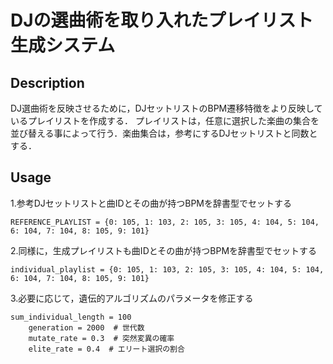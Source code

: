 DJの選曲術を取り入れたプレイリスト生成システム
====


## Description
DJ選曲術を反映させるために，DJセットリストのBPM遷移特徴をより反映しているプレイリストを作成する．
プレイリストは，任意に選択した楽曲の集合を並び替える事によって行う．楽曲集合は，参考にするDJセットリストと同数とする．

## Usage
1.参考DJセットリストと曲IDとその曲が持つBPMを辞書型でセットする
```
REFERENCE_PLAYLIST = {0: 105, 1: 103, 2: 105, 3: 105, 4: 104, 5: 104, 6: 104, 7: 104, 8: 105, 9: 101}

```
2.同様に，生成プレイリストも曲IDとその曲が持つBPMを辞書型でセットする
```
individual_playlist = {0: 105, 1: 103, 2: 105, 3: 105, 4: 104, 5: 104, 6: 104, 7: 104, 8: 105, 9: 101}

```
3.必要に応じて，遺伝的アルゴリズムのパラメータを修正する
```
sum_individual_length = 100
    generation = 2000  # 世代数
    mutate_rate = 0.3  # 突然変異の確率
    elite_rate = 0.4  # エリート選択の割合
 ```
